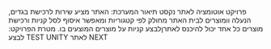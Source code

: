 פרויקט אוטומציה לאתר נקסט
תיאור המערכת: האתר מציע שירות לרכישת בגדים, הנעלה וומוצרים לבית
האתר מחולק לפי קטגוריות ומאפשר איסוף לסל קניות ורכישת מוצרים
כל אחד יכול להיכנס לאתרןלבצע קניות על מוצרים המוצעים בו.
מטרת הפרויקט: לבצע TEST UNITY לאתר NEXT
